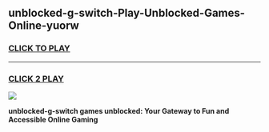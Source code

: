 
## unblocked-g-switch-Play-Unblocked-Games-Online-yuorw
<h3>
<a href="https://premium76.site?title=unblocked-g-switch&ref=25A">CLICK TO PLAY</a></h3>
<hr>

<h3>
<a href="https://premium76.site?title=unblocked-g-switch&ref=25A">CLICK 2 PLAY</a>
  
</h3>

<a href="https://premium76.site?title=unblocked-g-switch&ref=25A"><img src="https://clearcache.store/games.png"></a>


**unblocked-g-switch games unblocked: Your Gateway to Fun and Accessible Online Gaming**
